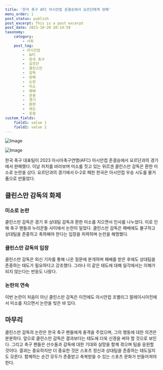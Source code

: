 ```yaml
---
title: '한국 축구 AFC 아시안컵 준결승에서 요르단에게 완패'
menu_order: 1
post_status: publish
post_excerpt: This is a post excerpt
post_date: 2023-10-20 20:14:59
taxonomy:
    category:
        - 사회
    post_tag:
        - 아시안컵
        -  AFC
        -  한국 축구
        -  요르단
        -  클린스만
        -  감독
        -  완패
        -  논란
        -  미소
        -  패배
        -  존중
        -  경기
        -  환한
        -  태도
        -  응원
custom_fields:
    field1: value 1
    field2: value 2
---
```


![Image](https://imgnews.pstatic.net/image/020/2024/02/07/0003547028_001_20240207091201073.jpg?type=w647)

![Image](https://imgnews.pstatic.net/image/020/2024/02/07/0003547028_002_20240207091201097.jpg?type=w647)


한국 축구 대표팀이 2023 아시아축구연맹(AFC) 아시안컵 준결승에서 요르단과의 경기에서 완패했다. 이날 피치를 바라보며 미소를 짓고 있는 위르겐 클린스만 감독은 환한 미소로 논란을 샀다. 요르단과의 경기에서 0-2로 패한 한국은 아시안컵 우승 시도를 물거품으로 만들었다.

## 클린스만 감독의 화제

### 미소로 논란

클린스만 감독은 경기 후 상대팀 감독과 환한 미소를 지으면서 인사를 나누었다. 이로 인해 축구 팬들과 누리꾼들 사이에서 논란이 일었다. 클린스만 감독은 패배에도 불구하고 상대팀을 존중하고 축하해야 한다는 입장을 피력하며 논란을 해명했다.

### 클린스만 감독의 입장

클린스만 감독은 외신 기자를 통해 나온 질문에 분개하며 패배를 받은 후에도 상대팀을 존중하는 태도가 필요하다고 강조했다. 그러나 이 같은 태도에 대해 일각에서는 이해가 되지 않는다는 반응도 나왔다.

### 논란의 연속

이번 논란이 처음이 아닌 클린스만 감독은 이전에도 아시안컵 조별리그 말레이시아전에서 미소를 지으면서 논란을 빚은 바 있다.

## 마무리

클린스만 감독의 논란은 한국 축구 팬들에게 충격을 주었으며, 그의 행동에 대한 의견은 분분하다. 앞으로 클린스만 감독은 결과보다는 태도에 더욱 신경을 써야 할 것으로 보인다. 그리고 축구 팬들은 선수들과 감독에 대한 기대와 실망을 함께 겪으며 팀을 응원할 것이다. 결과는 중요하지만 더 중요한 것은 스포츠 정신과 상대팀을 존중하는 태도일지도 모른다. 함께하는 순간 모두가 존중받고 축복받을 수 있는 스포츠 문화가 만들어져야 한다.
